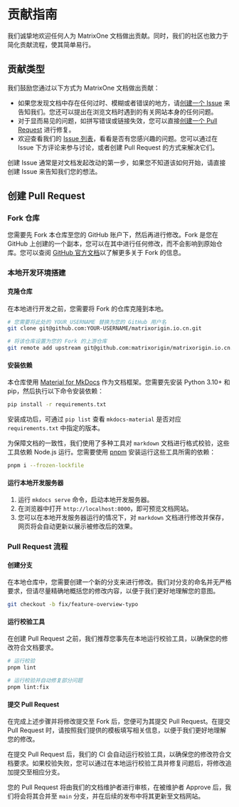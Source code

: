 # 贡献指南

我们诚挚地欢迎任何人为 MatrixOne 文档做出贡献。同时，我们的社区也致力于简化贡献流程，使其简单易行。

## 贡献类型

我们鼓励您通过以下方式为 MatrixOne 文档做出贡献：

- 如果您发现文档中存在任何过时、模糊或者错误的地方，请[创建一个 Issue](https://github.com/matrixorigin/matrixorigin.io.cn/issues/new/choose) 来告知我们。您还可以提出在浏览文档时遇到的有关网站本身的任何问题。
- 对于显而易见的问题，如拼写错误或链接失效，您可以直接[创建一个 Pull Request](https://github.com/matrixorigin/matrixorigin.io.cn/compare) 进行修复。
- 欢迎查看我们的 [Issue 列表](https://github.com/matrixorigin/matrixorigin.io.cn/issues)，看看是否有您感兴趣的问题。您可以通过在 Issue 下方评论来参与讨论，或者创建 Pull Request 的方式来解决它们。

创建 Issue 通常是对文档发起改动的第一步，如果您不知道该如何开始，请直接创建 Issue 来告知我们您的想法。

## 创建 Pull Request

### Fork 仓库

您需要先 Fork 本仓库至您的 GitHub 账户下，然后再进行修改。Fork 是您在 GitHub 上创建的一个副本，您可以在其中进行任何修改，而不会影响到原始仓库。您可以查阅 [GitHub 官方文档](https://guides.github.com/activities/forking/)以了解更多关于 Fork 的信息。

### 本地开发环境搭建

#### 克隆仓库

在本地进行开发之前，您需要将 Fork 的仓库克隆到本地。

```bash
# 您需要将此处的 YOUR_USERNAME 替换为您的 GitHub 用户名
git clone git@github.com:YOUR-USERNAME/matrixorigin.io.cn.git

# 将该仓库设置为您的 Fork 的上游仓库
git remote add upstream git@github.com:matrixorigin/matrixorigin.io.cn.git
```

#### 安装依赖

本仓库使用 [Material for MkDocs](https://squidfunk.github.io/mkdocs-material) 作为文档框架。您需要先安装 Python 3.10+ 和 pip，然后执行以下命令安装依赖：

```bash
pip install -r requirements.txt
```

安装成功后，可通过 `pip list` 查看 `mkdocs-material` 是否对应 `requirements.txt` 中指定的版本。

为保障文档的一致性，我们使用了多种工具对 `markdown` 文档进行格式校验，这些工具依赖 Node.js 运行。您需要使用 [pnpm](https://pnpm.io/) 安装运行这些工具所需的依赖：

```bash
pnpm i --frozen-lockfile
```

#### 运行本地开发服务器

1. 运行 `mkdocs serve` 命令，启动本地开发服务器。
2. 在浏览器中打开 `http://localhost:8000`，即可预览文档网站。
3. 您可以在本地开发服务器运行的情况下，对 `markdown` 文档进行修改并保存，网页将会自动更新以展示被修改后的效果。

### Pull Request 流程

#### 创建分支

在本地仓库中，您需要创建一个新的分支来进行修改。我们对分支的命名并无严格要求，但请尽量精确地概括您的修改内容，以便于我们更好地理解您的意图。

```bash
git checkout -b fix/feature-overview-typo
```

#### 运行校验工具

在创建 Pull Request 之前，我们推荐您事先在本地运行校验工具，以确保您的修改符合文档要求。

```bash
# 运行校验
pnpm lint

# 运行校验并自动修复部分问题
pnpm lint:fix
```

#### 提交 Pull Request

在完成上述步骤并将修改提交至 Fork 后，您便可为其提交 Pull Request。在提交 Pull Request 时，请按照我们提供的模板填写相关信息，以便于我们更好地理解您的修改。

在提交 Pull Request 后，我们的 CI 会自动运行校验工具，以确保您的修改符合文档要求。如果校验失败，您可以通过在本地运行校验工具并修复问题后，将修改追加提交至相应分支。

您的 Pull Request 将由我们的文档维护者进行审核，在被维护者 Approve 后，我们将会将其合并至 `main` 分支，并在后续的发布中将其更新至文档网站。
